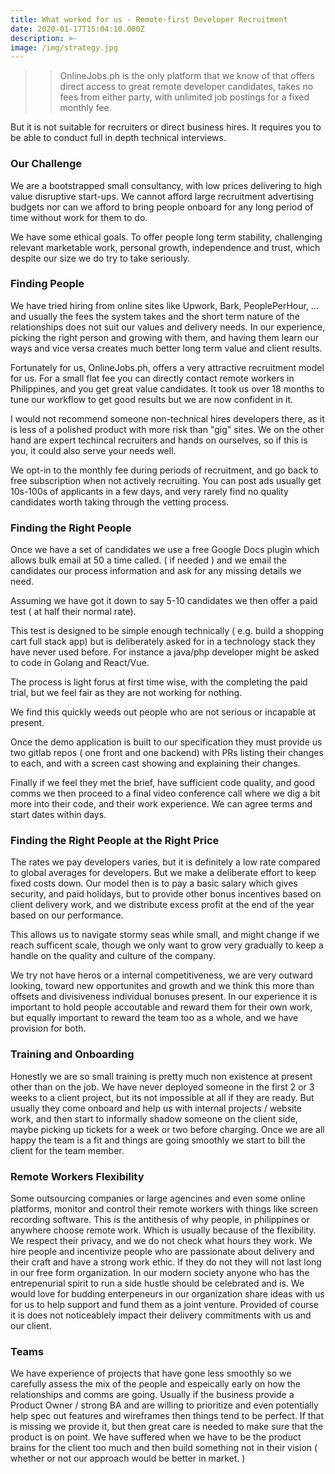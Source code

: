 ```yaml
---
title: What worked for us - Remote-first Developer Recruitment
date: 2020-01-17T15:04:10.000Z
description: >-
image: /img/strategy.jpg
---
```


>> OnlineJobs.ph is the only platform that we know of that offers direct access to great remote developer candidates, takes no fees from either party, with unlimited job postings for a fixed monthly fee.

 But it is not suitable for recruiters or direct business hires. It requires you to be able to conduct full in depth technical interviews.

### Our Challenge

We are a bootstrapped small consultancy, with low prices delivering to high value disruptive start-ups. We cannot afford large recruitment advertising budgets nor can we afford to bring people onboard for any long period of time without work for them to do. 

We have some ethical goals. To offer people long term stability, challenging relevant marketable work, personal growth, independence and trust, which despite our size we do try to take seriously. 

### Finding People

We have tried hiring from online sites like Upwork, Bark, PeoplePerHour, ... and usually the fees the system takes and the short term nature of the relationships does not suit our values and delivery needs. In our experience, picking the right person and growing with them, and having them learn our ways and vice versa creates much better long term value and client results. 

Fortunately for us, OnlineJobs.ph, offers a very attractive recruitment model for us. For a small flat fee you can directly contact remote workers in Philippines, and you get great value candidates. It took us over 18 months to tune our workflow to get good results but we are now confident in it. 

I would not recommend someone non-technical hires developers there, as it is less of a polished product with more risk than "gig" sites. We on the other hand are expert techincal recruiters and hands on ourselves, so if this is you, it could also serve your needs well.

We opt-in to the monthly fee during periods of recruitment, and go back to free subscription when not actively recruiting. You can post ads usually get 10s-100s of applicants in a few days, and very rarely find no quality candidates worth taking through the vetting process. 

### Finding the Right People

Once we have a set of candidates we use a free Google Docs plugin which allows bulk email at 50 a time called. ( if needed ) and we email the candidates our process information and ask for any missing details we need. 

Assuming we have got it down to say 5-10 candidates we then offer a paid test ( at half their normal rate). 

This test is designed to be simple enough technically ( e.g. build a shopping cart full stack app) but is deliberately asked for in a technology stack they have never used before. For instance a java/php developer might be asked to code in Golang and React/Vue. 

The process is light forus at first time wise, with the completing the paid trial, but we feel fair as they are not working for nothing. 

We find this quickly weeds out people who are not serious or incapable at present.

Once the demo application is built to our specification they must provide us two gitlab repos ( one front and one backend) with PRs listing their changes to each, and with a screen cast showing and explaining their changes. 

Finally if we feel they met the brief, have sufficient code quality, and good comms we then proceed to a final video conference call where we dig a bit more into their code, and their work experience. We can agree terms and start dates within days.

### Finding the Right People at the Right Price

The rates we pay developers varies, but it is definitely a low rate compared to global averages for developers. But we make a deliberate effort to keep fixed costs down. Our model then is to pay a basic salary which gives security, and paid holidays, but to provide other bonus incentives based on client delivery work, and we distribute excess profit at the end of the year based on our performance.

This allows us to navigate stormy seas while small, and might change if we reach sufficent scale, though we only want to grow very gradually to keep a handle on the quality and culture of the company. 

We try not have heros or a internal competitiveness, we are very outward looking, toward new opportunites and growth and we think this more than offsets and divisiveness individual bonuses present. In our experience it is important to hold people accoutable and reward them for their own work, but equally important to reward the team too as a whole, and we have provision for both. 

### Training and Onboarding

Honestly we are so small training is pretty much non existence at present other than on the job. We have never deployed someone in the first 2 or 3 weeks to a client project, but its not impossible at all if they are ready. But usually they come onboard and help us with internal projects / website work, and then start to informally shadow someone on the client side, maybe picking up tickets for a week or two before charging. Once we are all happy the team is a fit and things are going smoothly we start to bill the client for the team member.  

### Remote Workers Flexibility

Some outsourcing companies or large agencines and even some online platforms, monitor and control their remote workers with things like screen recording software. This is the antithesis of why people, in philippines or anywhere choose remote work. Which is usually because of the flexibility. We respect their privacy, and we do not check what hours they work. We hire people and incentivize people who are passionate about delivery and their craft and have a strong work ethic. If they do not they will not last long in our free form organization. In our modern society anyone who has the entrepenurial spirit to run a side hustle should be celebrated and is. We would love for budding enterpeneurs in our organization share ideas with us for us to help support and fund them as a joint venture. Provided of course it is does not noticeablely impact their delivery commitments with us and our client.

### Teams

We have experience of projects that have gone less smoothly so we carefully assess the mix of the people and espeically early on how the relationships and comms are going. Usually if the business provide a Product Owner / strong BA and are willing to prioritize and even potentially help spec out features and wireframes then things tend to be perfect. If that is missing we provide it, but then great care is needed to make sure that the product is on point. We have suffered when we have to be the product brains for the client too much and then build something not in their vision ( whether or not our approach would be better in market. )